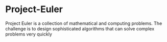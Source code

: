 # Project-Euler
Project Euler is a collection of mathematical and computing problems. The challenge is to design sophisticated algorithms that can solve complex problems very quickly
